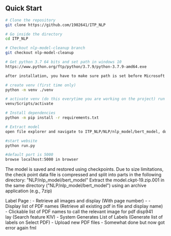 ## Quick Start

```bash
# Clone the repository
git clone https://github.com/1902641/ITP_NLP

# Go inside the directory
cd ITP_NLP

# Checkout nlp-model-cleanup branch
git checkout nlp-model-cleanup 

# Get python 3.7 64 bits and set path in windows 10
https://www.python.org/ftp/python/3.7.9/python-3.7.9-amd64.exe

after installation, you have to make sure path is set before Microsoft store path. (might need more steps if you have multiple python versions like 2.7)

# create venv (first time only) 
python -m venv ./venv

# activate venv (do this everytime you are working on the project) run `deactivate` when done
venv/Scripts/activate

# Install dependencies
python -m pip install -r requirements.txt

# Extract model
open file explorer and navigate to ITP_NLP/NLP/nlp_model/bert_model, double click on model.ckpt-19.zip.001 and then extract.

#start website
python run.py

#default port is 5000
browse localhost:5000 in browser

```


The model is saved and restored using checkpoints. Due to size limitations,
the check point data file is compressed and split into parts in the following directory:
"NLP/nlp_model/bert_model"
Extract the model.ckpt-19.zip.001 in the same directory ("NLP/nlp_model/bert_model") using an archive application (e.g., 7zip)

Label Page : 
    - Retrieve all images and display (With page number)
        -
    - Display list of PDF names (Retrieve all existing pdf in file and display name)
        - Clickable list of PDF names to call the relevant image for pdf disp941\
        lay (Search feature KIV)
    - System Generates List of Labels (Generate list of labels on Select PDF)
    - Upload new PDF files - Somewhat done but now got error again fml

